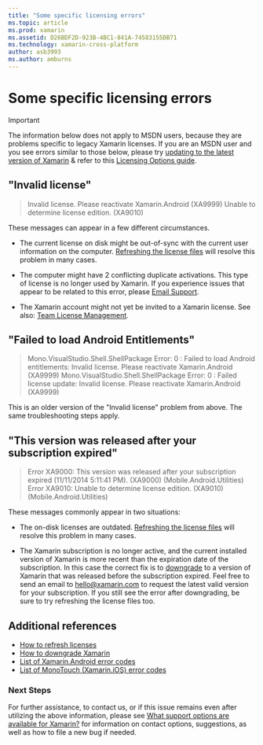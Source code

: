 ```yaml
---
title: "Some specific licensing errors"
ms.topic: article
ms.prod: xamarin
ms.assetid: D26BDF2D-923B-4BC1-841A-74583155DB71
ms.technology: xamarin-cross-platform
author: asb3993
ms.author: amburns
---
```


# Some specific licensing errors

> [!IMPORTANT]
> The information below does not apply to MSDN users, because they are problems specific to legacy Xamarin licenses. If you are an MSDN user and you see errors similar to those below, please try [updating to the latest version of Xamarin](https://developer.xamarin.com/recipes/cross-platform/ide/change_updates_channel/) & refer to this [Licensing Options guide](~/cross-platform/get-started/requirements.md).



## "Invalid license"

> Invalid license. Please reactivate Xamarin.Android (XA9999)
> Unable to determine license edition. (XA9010)

These messages can appear in a few different circumstances.

-   The current license on disk might be out-of-sync with the current user information on the computer. [Refreshing the license files](~/cross-platform/troubleshooting/legacy-licenses/resync-licenses.md) will resolve this problem in many cases.

-   The computer might have 2 conflicting duplicate activations. This type of license is no longer used by Xamarin. If you experience issues that appear to be related to this error, please [Email Support](https://www.xamarin.com/support).

-   The Xamarin account might not yet be invited to a Xamarin license. See also: [Team License Management](~/cross-platform/troubleshooting/legacy-licenses/team-management.md).

## "Failed to load Android Entitlements"

> Mono.VisualStudio.Shell.ShellPackage Error: 0 : Failed to load Android entitlements: Invalid license. Please reactivate Xamarin.Android (XA9999)
> Mono.VisualStudio.Shell.ShellPackage Error: 0 : Failed license update: Invalid license. Please reactivate Xamarin.Android (XA9999)

This is an older version of the "Invalid license" problem from above. The same troubleshooting steps apply.

## "This version was released after your subscription expired"

> Error XA9000: This version was released after your subscription expired (11/11/2014 5:11:41 PM). (XA9000) (Mobile.Android.Utilities)
> Error XA9010: Unable to determine license edition. (XA9010) (Mobile.Android.Utilities)

These messages commonly appear in two situations:

-   The on-disk licenses are outdated. [Refreshing the license files](~/cross-platform/troubleshooting/legacy-licenses/resync-licenses.md) will resolve this problem in many cases.

-   The Xamarin subscription is no longer active, and the current installed version of Xamarin is more recent than the expiration date of the subscription. In this case the correct fix is to [downgrade](http://kb.xamarin.com/customer/portal/articles/1699777) to a version of Xamarin that was released before the subscription expired. Feel free to send an email to [hello@xamarin.com](mailto:hello@xamarin.com) to request the latest valid version for your subscription. If you still see the error after downgrading, be sure to try refreshing the license files too.

## Additional references

-   [How to refresh licenses](~/cross-platform/troubleshooting/legacy-licenses/resync-licenses.md)
-   [How to downgrade Xamarin](http://kb.xamarin.com/customer/portal/articles/1699777-downgrading)
-   [List of Xamarin.Android error codes](~/android/troubleshooting/errors.md)
-   [List of MonoTouch (Xamarin.iOS) error codes](~/ios/troubleshooting/mtouch-errors.md)

### Next Steps
For further assistance, to contact us, or if this issue remains even after utilizing the above information, please see [What support options are available for Xamarin?](~/cross-platform/troubleshooting/support-options.md) for information on contact options, suggestions, as well as how to file a new bug if needed.
